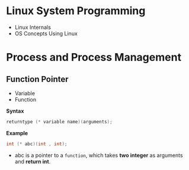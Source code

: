 # Linux System Programming

- Linux Internals
- OS Concepts Using Linux

# Process and Process Management

## Function Pointer
- Variable
- Function

**Syntax**

```c++
returntype (* variable name)(arguments);
```

**Example**
```c++
int (* abc)(int , int);
```
- abc is a pointer to a `function`, which takes **two integer** as arguments and **return int**.


